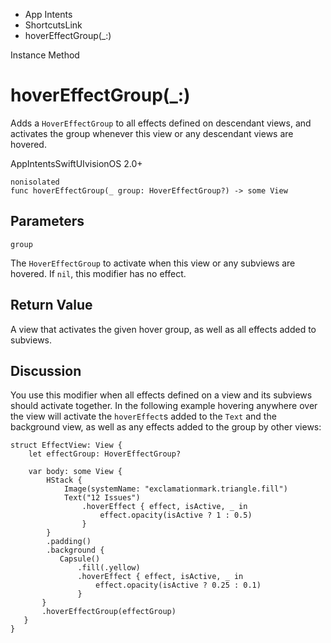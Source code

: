 

- App Intents
- ShortcutsLink
-  hoverEffectGroup(\_:) 

Instance Method

# hoverEffectGroup(\_:)

Adds a `HoverEffectGroup` to all effects defined on descendant views, and activates the group whenever this view or any descendant views are hovered.

AppIntentsSwiftUIvisionOS 2.0+

``` source
nonisolated
func hoverEffectGroup(_ group: HoverEffectGroup?) -> some View
```

## Parameters 

`group`  

The `HoverEffectGroup` to activate when this view or any subviews are hovered. If `nil`, this modifier has no effect.

## Return Value

A view that activates the given hover group, as well as all effects added to subviews.

## Discussion

You use this modifier when all effects defined on a view and its subviews should activate together. In the following example hovering anywhere over the view will activate the `hoverEffect`s added to the `Text` and the background view, as well as any effects added to the group by other views:

```
struct EffectView: View {
    let effectGroup: HoverEffectGroup?

    var body: some View {
        HStack {
            Image(systemName: "exclamationmark.triangle.fill")
            Text("12 Issues")
                .hoverEffect { effect, isActive, _ in
                    effect.opacity(isActive ? 1 : 0.5)
                }
        }
        .padding()
        .background {
           Capsule()
               .fill(.yellow)
               .hoverEffect { effect, isActive, _ in
                   effect.opacity(isActive ? 0.25 : 0.1)
               }
       }
       .hoverEffectGroup(effectGroup)
   }
}
```

